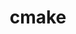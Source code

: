 ---
title: "cmake"
layout: cache
categories: [package, v0.19]
meta: {"versions": ["3.20.6", "3.24.3"], "compilers": ["gcc@=11.1.0", "gcc@=7.3.1", "gcc@=7.5.0", "gcc@=8.4.0", "oneapi@=2022.1.0"], "oss": ["amzn2", "ubuntu18.04", "ubuntu20.04"], "platforms": ["linux"], "targets": ["aarch64", "neoverse_n1", "x86_64", "x86_64_v3"], "stacks": ["aws-ahug", "aws-ahug-aarch64", "aws-isc", "aws-isc-aarch64", "build_systems", "data-vis-sdk", "e4s", "e4s-oneapi", "ml-cpu", "ml-cuda", "ml-rocm", "radiuss", "radiuss-aws", "radiuss-aws-aarch64", "tutorial"], "num_specs": 9, "num_specs_by_stack": {"aws-isc-aarch64": 2, "radiuss-aws-aarch64": 2, "aws-ahug-aarch64": 2, "aws-ahug": 1, "ml-rocm": 1, "aws-isc": 1, "ml-cuda": 1, "ml-cpu": 1, "radiuss-aws": 1, "tutorial": 2, "build_systems": 1, "radiuss": 1, "data-vis-sdk": 1, "e4s": 2, "e4s-oneapi": 1}}
spec_details: [{"hash": "yp6j5rvqarzkbrymsja44almte75xuaa", "compiler": "gcc@=7.3.1", "versions": ["3.24.3"], "os": "amzn2", "platform": "linux", "target": "aarch64", "variants": ["build_system=generic", "build_type=Release", "~doc", "+ncurses", "+ownlibs", "~qt"], "stacks": ["aws-isc-aarch64", "radiuss-aws-aarch64", "aws-ahug-aarch64"], "size": "-", "tarball": "https://binaries.spack.io/releases/v0.19/build_cache/linux-amzn2-aarch64/gcc-7.3.1/cmake-3.24.3/linux-amzn2-aarch64-gcc-7.3.1-cmake-3.24.3-yp6j5rvqarzkbrymsja44almte75xuaa.spack"}, {"hash": "ll7d4xe6sixy26p3a5ycnyik3t3diwh7", "compiler": "gcc@=7.3.1", "versions": ["3.24.3"], "os": "amzn2", "platform": "linux", "target": "neoverse_n1", "variants": ["build_system=generic", "build_type=Release", "~doc", "+ncurses", "+ownlibs", "~qt"], "stacks": ["aws-isc-aarch64", "radiuss-aws-aarch64", "aws-ahug-aarch64"], "size": "-", "tarball": "https://binaries.spack.io/releases/v0.19/build_cache/linux-amzn2-neoverse_n1/gcc-7.3.1/cmake-3.24.3/linux-amzn2-neoverse_n1-gcc-7.3.1-cmake-3.24.3-ll7d4xe6sixy26p3a5ycnyik3t3diwh7.spack"}, {"hash": "rqqtlmcjcnmauztuhoid7otx2mytemwk", "compiler": "gcc@=7.3.1", "versions": ["3.24.3"], "os": "amzn2", "platform": "linux", "target": "x86_64_v3", "variants": ["build_system=generic", "build_type=Release", "~doc", "+ncurses", "+ownlibs", "~qt"], "stacks": ["aws-ahug", "ml-rocm", "aws-isc", "ml-cuda", "ml-cpu", "radiuss-aws"], "size": "-", "tarball": "https://binaries.spack.io/releases/v0.19/build_cache/linux-amzn2-x86_64_v3/gcc-7.3.1/cmake-3.24.3/linux-amzn2-x86_64_v3-gcc-7.3.1-cmake-3.24.3-rqqtlmcjcnmauztuhoid7otx2mytemwk.spack"}, {"hash": "jrlhw77jbz2jsfe52rjcjhvkyjqgaqva", "compiler": "gcc@=7.5.0", "versions": ["3.24.3"], "os": "ubuntu18.04", "platform": "linux", "target": "x86_64", "variants": ["build_system=generic", "build_type=Release", "~doc", "+ncurses", "+ownlibs", "~qt"], "stacks": ["tutorial", "build_systems", "radiuss"], "size": "-", "tarball": "https://binaries.spack.io/releases/v0.19/build_cache/linux-ubuntu18.04-x86_64/gcc-7.5.0/cmake-3.24.3/linux-ubuntu18.04-x86_64-gcc-7.5.0-cmake-3.24.3-jrlhw77jbz2jsfe52rjcjhvkyjqgaqva.spack"}, {"hash": "vz2potqcvt6yctozjatmfjpd3w2bdopy", "compiler": "gcc@=7.5.0", "versions": ["3.24.3"], "os": "ubuntu18.04", "platform": "linux", "target": "x86_64", "variants": ["build_system=generic", "build_type=Release", "~doc", "+ncurses", "~ownlibs", "~qt"], "stacks": ["data-vis-sdk"], "size": "-", "tarball": "https://binaries.spack.io/releases/v0.19/build_cache/linux-ubuntu18.04-x86_64/gcc-7.5.0/cmake-3.24.3/linux-ubuntu18.04-x86_64-gcc-7.5.0-cmake-3.24.3-vz2potqcvt6yctozjatmfjpd3w2bdopy.spack"}, {"hash": "mqdkiu6ojaer56y7l4p3isovn3vr4gki", "compiler": "gcc@=8.4.0", "versions": ["3.24.3"], "os": "ubuntu18.04", "platform": "linux", "target": "x86_64", "variants": ["build_system=generic", "build_type=Release", "~doc", "+ncurses", "+ownlibs", "~qt"], "stacks": ["tutorial"], "size": "-", "tarball": "https://binaries.spack.io/releases/v0.19/build_cache/linux-ubuntu18.04-x86_64/gcc-8.4.0/cmake-3.24.3/linux-ubuntu18.04-x86_64-gcc-8.4.0-cmake-3.24.3-mqdkiu6ojaer56y7l4p3isovn3vr4gki.spack"}, {"hash": "xpmtelkz22ypet4p5tpmd37rw6skrhzi", "compiler": "gcc@=11.1.0", "versions": ["3.24.3"], "os": "ubuntu20.04", "platform": "linux", "target": "x86_64", "variants": ["build_system=generic", "build_type=Release", "~doc", "+ncurses", "+ownlibs", "~qt"], "stacks": ["e4s"], "size": "-", "tarball": "https://binaries.spack.io/releases/v0.19/build_cache/linux-ubuntu20.04-x86_64/gcc-11.1.0/cmake-3.24.3/linux-ubuntu20.04-x86_64-gcc-11.1.0-cmake-3.24.3-xpmtelkz22ypet4p5tpmd37rw6skrhzi.spack"}, {"hash": "5czdgu77uosmljhzftvef3kokg4m6qjy", "compiler": "gcc@=11.1.0", "versions": ["3.20.6"], "os": "ubuntu20.04", "platform": "linux", "target": "x86_64", "variants": ["build_system=generic", "build_type=Release", "~doc", "+ncurses", "+ownlibs", "~qt"], "stacks": ["e4s"], "size": "-", "tarball": "https://binaries.spack.io/releases/v0.19/build_cache/linux-ubuntu20.04-x86_64/gcc-11.1.0/cmake-3.20.6/linux-ubuntu20.04-x86_64-gcc-11.1.0-cmake-3.20.6-5czdgu77uosmljhzftvef3kokg4m6qjy.spack"}, {"hash": "l47qi67a3gh22eo6ro7cvcfwroxx42ux", "compiler": "oneapi@=2022.1.0", "versions": ["3.24.3"], "os": "ubuntu20.04", "platform": "linux", "target": "x86_64", "variants": ["build_system=generic", "build_type=Release", "~doc", "+ncurses", "+ownlibs", "~qt"], "stacks": ["e4s-oneapi"], "size": "-", "tarball": "https://binaries.spack.io/releases/v0.19/build_cache/linux-ubuntu20.04-x86_64/oneapi-2022.1.0/cmake-3.24.3/linux-ubuntu20.04-x86_64-oneapi-2022.1.0-cmake-3.24.3-l47qi67a3gh22eo6ro7cvcfwroxx42ux.spack"}]
---
